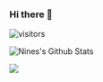 ### Hi there 👋

![visitors](https://visitor-badge.glitch.me/badge?page_id=whitelionx.visitor-badge)

<!--
**whitelionx/whitelionx** is a ✨ _special_ ✨ repository because its `README.md` (this file) appears on your GitHub profile.

Here are some ideas to get you started:

- 🔭 I’m currently working on ...
- 🌱 I’m currently learning ...
- 👯 I’m looking to collaborate on ...
- 🤔 I’m looking for help with ...
- 💬 Ask me about ...
- 📫 How to reach me: ...
- 😄 Pronouns: ...
- ⚡ Fun fact: ...
-->

![Nines's Github Stats](https://github-readme-stats.vercel.app/api?username=whitelionx&show_icons=true&theme=prussian)

![](https://github-readme-stats.vercel.app/api/top-langs/?username=whitelionx&layout=compact)
